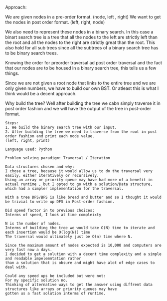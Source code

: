 Approach:

We are given nodes in a pre-order format. (node, left , right)
We want to get the nodes in post order format. (left, right, node)

We also need to represent these nodes in a binary search.
In this case a binart search tree is a tree that all the nodes to the left 
are strictly left than the root and all the nodes to the right are strictly great than the root.
This also hold for all sub trees since all the subtrees of a binary search tree has to be binary search trees.


Knowing the order for preorder traversal ad post order traversal and the fact that our nodes are to be housed in
a binary search tree, this tells us a few things. 

Since we are not given a root node that links to the entire tree and we are only given numbers, we have to build our own BST.
Or atleast this is what I think would be a decent approach.

Why build the tree? Well after building the tree we cabn simply traverse it in post order fashion and we will have the output of
the tree in post-order format.

```
Steps: 
1. We build the binary search tree with our input.
2. After building the tree we need to traverse from the root in post order fashion and print each node value. 
(left, right, print)
```

```
Language used: Python 

Problem solving paradigm: Traversal / Iteration
```

```
Data structures chosen and why:
I chose a tree, because it would allow us to do the traversal very easily, either iteratively or recursively.
Using an array or priority queue may have had more of a benefit in actual runtime , but I opted to go with a solution/Data structure,
which had a simpler implementation for the traversal.

With a tree DFS/BFS is like bread and butter and so I thought it would be trivial to write up DFS in Post-order fashion.
```

```
Did speed factor in to previous choices:
Interms of speed, I look at time compleixty

N is the number of nodes.
Interms of building the tree we would take O(N) time to iterate and each insertion would be O(log(N)) time
The traversal would ultimately just be O(n) time where N.

Since the maximum amount of nodes expected is 10,000 and computers are very fast now a days.
I decided to get a solution with a decent time complexity and a simple and readable impelemntation rather
than a solution that is obsure and might have alot of edge cases to deal with.
```

```
Could any speed ups be included but were not:
For my specific solution no.
Thinking of alternative ways to get the answer using diffrent data structures like arrays or priority queues may have
gotten us a fast solution interms of runtime.
```





